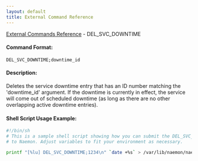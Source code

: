 ```yaml
---
layout: default
title: External Command Reference
---
```


<!--
************************************************
* AUTO GENERATED PAGE - USE ./update SCRIPT
************************************************
-->

<span class="glyphicon glyphicon-arrow-up"></span><a href="index.html"> External Commands Reference</a> - DEL_SVC_DOWNTIME<br>

#### Command Format:

`DEL_SVC_DOWNTIME;downtime_id`

#### Description:

Deletes the service downtime entry that has an ID number matching the 'downtime_id' argument. If the downtime is currently in effect, the service will come out of scheduled downtime (as long as there are no other overlapping active downtime entries).

#### Shell Script Usage Example:

```sh
#!/bin/sh
# This is a sample shell script showing how you can submit the DEL_SVC_DOWNTIME command
# to Naemon. Adjust variables to fit your environment as necessary.

printf "[%lu] DEL_SVC_DOWNTIME;1234\n" `date +%s` > /var/lib/naemon/naemon.cmd
```
